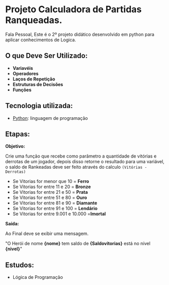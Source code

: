 # Projeto Calculadora de Partidas Ranqueadas.

Fala Pessoal, Este é o 2º projeto didático desenvolvido em python para aplicar conhecimentos de Logica.

## O que Deve Ser Utilizado:

* **Variavéis**<br>
* **Operadores**<br>
* **Laços de Repetição**<br>
* **Estruturas de Decisões**<br>
* **Funções**<br>

## Tecnologia utilizada:

* [Python](https://www.python.org/): linguagem de programação

## Etapas:

**Objetivo:**

Crie uma função que recebe como parâmetro a quantidade de vitórias e derrotas de um jogador, depois disso retorne o resultado para uma variável, o saldo de Rankeadas deve ser feito através do calculo `(Vitórias - Derrotas)`

* Se Vitorias for menor que 10 = **Ferro**
* Se Vitorias for entre 11 e 20 = **Bronze**
* Se Vitorias for entre 21 e 50 = **Prata**
* Se Vitorias for entre 51 e 80 = **Ouro**
* Se Vitorias for entre 81 e 90 = **Diamante**
* Se Vitorias for entre 91 e 100 = **Lendário**
* Se Vitorias for entre 9.001 e 10.000  =**Imortal**

**Saída:**

Ao Final deve se exibir uma mensagem.<br>

"O Herói de nome **{nome}** tem saldo de **{Saldovitorias}** está no nível **{nivel}**"


## Estudos:

* Lógica de Programação

